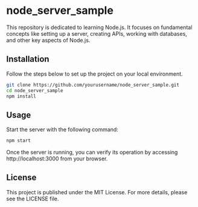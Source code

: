 # node_server_sample

This repository is dedicated to learning Node.js. It focuses on fundamental concepts like setting up a server, creating APIs, working with databases, and other key aspects of Node.js.

## Installation

Follow the steps below to set up the project on your local environment.

```bash
git clone https://github.com/yourusername/node_server_sample.git
cd node_server_sample
npm install
```

## Usage

Start the server with the following command:

```bash
npm start
```

Once the server is running, you can verify its operation by accessing http://localhost:3000 from your browser.

## License

This project is published under the MIT License. For more details, please see the LICENSE file.

